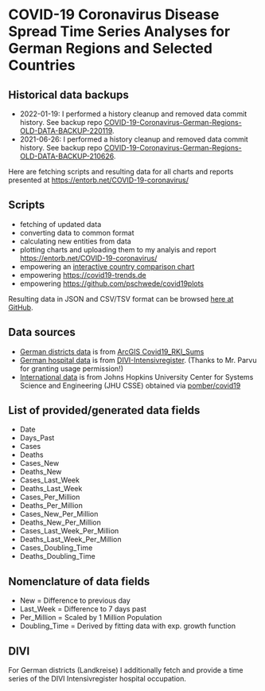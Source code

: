 # COVID-19 Coronavirus Disease Spread Time Series Analyses for German Regions and Selected Countries

## Historical data backups

* 2022-01-19: I performed a history cleanup and removed data commit history. See backup repo [COVID-19-Coronavirus-German-Regions-OLD-DATA-BACKUP-220119](https://github.com/entorb/COVID-19-Coronavirus-German-Regions-OLD-DATA-BACKUP-220119).
* 2021-06-26: I performed a history cleanup and removed data commit history. See backup repo [COVID-19-Coronavirus-German-Regions-OLD-DATA-BACKUP-210626](https://github.com/entorb/COVID-19-Coronavirus-German-Regions-OLD-DATA-BACKUP-210626).

Here are fetching scripts and resulting data for all charts and reports presented at <https://entorb.net/COVID-19-coronavirus/>

## Scripts

* fetching of updated data
* converting data to common format
* calculating new entities from data
* plotting charts and uploading them to my analyis and report <https://entorb.net/COVID-19-coronavirus/>
* empowering an [interactive country comparison chart](https://entorb.net/COVID-19-coronavirus/#CountriesCustomChart)
* empowering <https://covid19-trends.de>
* empowering <https://github.com/pschwede/covid19plots>

Resulting data in JSON and CSV/TSV format can be browsed [here at GitHub](https://github.com/entorb/COVID-19-Coronavirus-German-Regions/tree/master/data).

## Data sources

* [German districts data](https://github.com/entorb/COVID-19-Coronavirus-German-Regions/tree/master/data/de-districts) is from [ArcGIS Covid19_RKI_Sums](https://services7.arcgis.com/mOBPykOjAyBO2ZKk/ArcGIS/rest/services/Covid19_RKI_Sums/FeatureServer/0/)
* [German hospital data](https://github.com/entorb/COVID-19-Coronavirus-German-Regions/tree/master/data/de-divi) is from [DIVI-Intensivregister](https://www.divi.de/register/tagesreport). (Thanks to Mr. Parvu for granting usage permission!)
* [International data](https://github.com/entorb/COVID-19-Coronavirus-German-Regions/tree/master/data/int) is from Johns Hopkins University Center for Systems Science and Engineering (JHU CSSE)  obtained via [pomber/covid19](https://github.com/pomber/covid19)

## List of provided/generated data fields

* Date
* Days_Past
* Cases
* Deaths
* Cases_New
* Deaths_New
* Cases_Last_Week
* Deaths_Last_Week
* Cases_Per_Million
* Deaths_Per_Million
* Cases_New_Per_Million
* Deaths_New_Per_Million
* Cases_Last_Week_Per_Million
* Deaths_Last_Week_Per_Million
* Cases_Doubling_Time
* Deaths_Doubling_Time

## Nomenclature of data fields

* New = Difference to previous day
* Last_Week = Difference to 7 days past
* Per_Million = Scaled by 1 Million Population
* Doubling_Time = Derived by fitting data with exp. growth function

## DIVI

For German districts (Landkreise) I additionally fetch and provide a time series of the DIVI Intensivregister hospital occupation.
